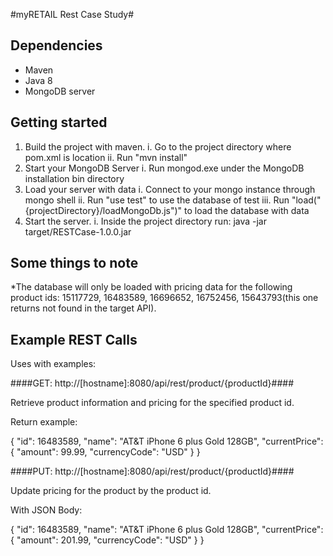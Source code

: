 

#myRETAIL Rest Case Study#


Dependencies
-------------------------

* Maven
* Java 8
* MongoDB server

Getting started
-------------------------

1. Build the project with maven.
  i. Go to the project directory where pom.xml is location
  ii. Run "mvn install"
2. Start your MongoDB Server
  i. Run mongod.exe under the MongoDB installation bin directory
3. Load your server with data
  i. Connect to your mongo instance through mongo shell
  ii. Run "use test" to use the database of test
  iii. Run "load("{projectDirectory}/loadMongoDb.js")" to load the database with data
4. Start the server.
  i. Inside the project directory run: java -jar target/RESTCase-1.0.0.jar

Some things to note
------------------------

*The database will only be loaded with pricing data for the following product ids: 15117729, 16483589, 16696652, 16752456, 15643793(this one returns not found in the target API).

Example REST Calls
------------------------

Uses with examples:

####GET: http://[hostname]:8080/api/rest/product/{productId}####

Retrieve product information and pricing for the specified product id.

Return example:

{
  "id": 16483589,
  "name": "AT&T iPhone 6 plus Gold 128GB",
  "currentPrice": {
    "amount": 99.99,
    "currencyCode": "USD"
  }
}

####PUT: http://[hostname]:8080/api/rest/product/{productId}####

Update pricing for the product by the product id.

With JSON Body:

{
  "id": 16483589,
  "name": "AT&T iPhone 6 plus Gold 128GB",
  "currentPrice": {
    "amount": 201.99,
    "currencyCode": "USD"
  }
}
